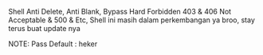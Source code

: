 Shell Anti Delete, Anti Blank, Bypass Hard Forbidden 403 & 406 Not Acceptable & 500 & Etc, Shell ini masih dalam perkembangan ya broo, stay terus buat update nya

NOTE:
Pass Default : heker
